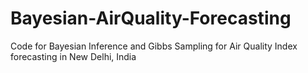 # Bayesian-AirQuality-Forecasting
Code for Bayesian Inference and Gibbs Sampling for Air Quality Index forecasting in  New Delhi, India
